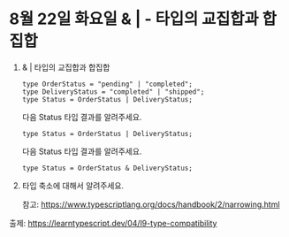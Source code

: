 # 8월 22일 화요일 & | - 타입의 교집합과 합집합

1. & | 타입의 교집합과 합집합

   ```
   type OrderStatus = "pending" | "completed";
   type DeliveryStatus = "completed" | "shipped";
   type Status = OrderStatus | DeliveryStatus;
   ```

    다음 Status 타입 결과를 알려주세요.

    ```
    type Status = OrderStatus | DeliveryStatus;
    ```

    다음 Status 타입 결과를 알려주세요.

    ```
    type Status = OrderStatus & DeliveryStatus;
    ```

2. 타입 축소에 대해서 알려주세요.

   참고: https://www.typescriptlang.org/docs/handbook/2/narrowing.html

출제: https://learntypescript.dev/04/l9-type-compatibility
